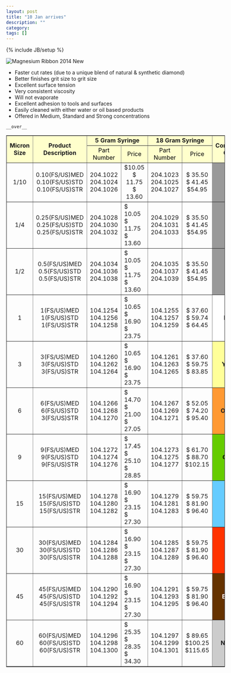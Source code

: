 ```yaml
---
layout: post
title: "10 Jan arrives"
description: ""
category: 
tags: []
---
```

{% include JB/setup %}

![Magnesium Ribbon 2014 New](http://i.minus.com/ibprTlfGaKJphW.jpg "NEW")

*	Faster cut rates (due to a unique blend of natural & synthetic diamond)
*	Better finishes grit size to grit size
*	Excellent surface tension
*	Very consistent viscosity
*	Will not evaporate
*	Excellent adhesion to tools and surfaces
*	Easily cleaned with either water or oil based products
* 	Offered in Medium, Standard and Strong concentrations

<table align="center" border="1" cellpadding="4" cellspacing="1" style="width: 600px">
	<tbody>
		<tr>
			<td rowspan="2" style="text-align: center; background-color: #ffffcc">
				<strong>Micron Size</strong></td>
			<td rowspan="2" style="text-align: center; background-color: #ffffcc">
				<strong>Product Description</strong></td>
			<td colspan="2" style="text-align: center; background-color: #ffffcc">
				<strong>5 Gram Syringe</strong></td>
			<td colspan="2" style="text-align: center; background-color: #ffffcc">
				<strong>18 Gram Syringe</strong></td>
			<td rowspan="2" style="text-align: center; background-color: #ffffcc">
				<strong>Compound Color</strong></td>
		</tr>
		<tr>
			<td style="text-align: center; background-color: #ffffcc">
				<span style="color: #000000">Part Number</span></td>
			<td style="text-align: center; background-color: #ffffcc">
				<span style="color: #000000">Price</span></td>
			<td style="text-align: center; background-color: #ffffcc">
				<span style="color: #000000">Part Number</span></td>
			<td style="text-align: center; background-color: #ffffcc">
				<span style="color: #000000">Price</span></td>
		</tr>
		<tr>
			<td style="text-align: center">
				1/10</td>
			<td style="text-align: center; height: 25px">
				0.10(FS/US)MED<br />
				0.10(FS/US)STD<br />
				0.10(FS/US)STR</td>
			<td style="text-align: center">
				204.1022<br />
				204.1024<br />
				204.1026</td>
			<td style="text-align: center">
				$10.05<br />
				$ 11.75<br />
				$ 13.60</td>
			<td style="text-align: center">
				204.1023<br />
				204.1025<br />
				204.1027</td>
			<td style="text-align: center">
				$ 35.50<br />
				$ 41.45<br />
				$54.95</td>
			<td style="text-align: center; background-color: rgb(153, 153, 153);">
				<strong>Gray</strong></td>
		</tr>
		<tr>
			<td style="text-align: center">
				1/4</td>
			<td style="text-align: center; height: 25px">
				0.25(FS/US)MED<br />
				0.25(FS/US)STD<br />
				0.25(FS/US)STR</td>
			<td style="text-align: center">
				204.1028<br />
				204.1030<br />
				204.1032</td>
			<td>
				$ 10.05<br />
				$ 11.75<br />
				$ 13.60</td>
			<td style="text-align: center">
				204.1029<br />
				204.1031<br />
				204.1033</td>
			<td style="text-align: center">
				$ 35.50<br />
				$ 41.45<br />
				$54.95</td>
			<td style="text-align: center; background-color: rgb(153, 153, 153);">
				<strong>Gray</strong></td>
		</tr>
		<tr>
			<td style="text-align: center">
				1/2</td>
			<td style="text-align: center; height: 25px">
				0.5(FS/US)MED<br />
				0.5(FS/US)STD<br />
				0.5(FS/US)STR</td>
			<td style="text-align: center">
				204.1034<br />
				204.1036<br />
				204.1038</td>
			<td>
				$ 10.05<br />
				$ 11.75<br />
				$ 13.60</td>
			<td style="text-align: center">
				204.1035<br />
				204.1037<br />
				204.1039</td>
			<td style="text-align: center">
				$ 35.50<br />
				$ 41.45<br />
				$54.95</td>
			<td style="text-align: center; background-color: rgb(153, 153, 153);">
				<strong>Gray</strong></td>
		</tr>
		<tr>
			<td style="text-align: center">
				1</td>
			<td style="text-align: center; height: 25px">
				1(FS/US)MED<br />
				1(FS/US)STD<br />
				1(FS/US)STR<span style="display: none"> </span></td>
			<td style="text-align: center">
				104.1254<br />
				104.1256<br />
				104.1258</td>
			<td>
				$ 10.65<br />
				$ 16.90<br />
				$ 23.75</td>
			<td style="text-align: center">
				104.1255<br />
				104.1257<br />
				104.1259</td>
			<td style="text-align: center">
				$ 37.60<br />
				$ 59.74<br />
				$ 64.45</td>
			<td style="text-align: center; background-color: rgb(255, 255, 255);">
				<strong>Ivory</strong></td>
		</tr>
		<tr>
			<td style="text-align: center">
				3</td>
			<td style="text-align: center; height: 25px">
				3(FS/US)MED<br />
				3(FS/US)STD<br />
				3(FS/US)STR</td>
			<td style="text-align: center">
				104.1260<br />
				104.1262<br />
				104.1264</td>
			<td>
				$ 10.65<br />
				$ 16.90<br />
				$ 23.75</td>
			<td style="text-align: center">
				104.1261<br />
				104.1263<br />
				104.1265</td>
			<td style="text-align: center">
				$ 37.60<br />
				$ 59.75<br />
				$ 83.85</td>
			<td style="text-align: center; background-color: rgb(255, 255, 153);">
				<strong>Yellow</strong></td>
		</tr>
		<tr>
			<td style="text-align: center">
				6</td>
			<td style="text-align: center; height: 25px">
				6(FS/US)MED<br />
				6(FS/US)STD<br />
				3(FS/US)STR</td>
			<td style="text-align: center">
				104.1266<br />
				104.1268<br />
				104.1270</td>
			<td>
				$ 14.70<br />
				$ 21.00<br />
				$ 27.05</td>
			<td style="text-align: center">
				104.1267<br />
				104.1269<br />
				104.1271</td>
			<td style="text-align: center">
				$ 52.05<br />
				$ 74.20<br />
				$ 95.40</td>
			<td style="text-align: center; background-color: rgb(255, 153, 51);">
				<strong>Orange</strong></td>
		</tr>
		<tr>
			<td style="text-align: center">
				9</td>
			<td style="text-align: center; height: 25px">
				9(FS/US)MED<br />
				9(FS/US)STD<br />
				9(FS/US)STR</td>
			<td style="text-align: center">
				104.1272<br />
				104.1274<br />
				104.1276</td>
			<td>
				$ 17.45<br />
				$ 25.10<br />
				$ 28.85</td>
			<td style="text-align: center">
				104.1273<br />
				104.1275<br />
				104.1277</td>
			<td style="text-align: center">
				$ 61.70<br />
				$ 88.70<br />
				$102.15</td>
			<td style="text-align: center; background-color: rgb(102, 204, 0);">
				<span style="color:#000000;"><strong>Green</strong></span></td>
		</tr>
		<tr>
			<td style="text-align: center">
				15</td>
			<td style="text-align: center; height: 25px">
				15(FS/US)MED<br />
				15(FS/US)STD<br />
				15(FS/US)STR<span style="display: none"> </span></td>
			<td style="text-align: center">
				104.1278<br />
				104.1280<br />
				104.1282</td>
			<td>
				$ 16.90<br />
				$ 23.15<br />
				$ 27.30</td>
			<td style="text-align: center">
				104.1279<br />
				104.1281<br />
				104.1283</td>
			<td style="text-align: center">
				$ 59.75<br />
				$ 81.90<br />
				$ 96.40</td>
			<td style="text-align: center; background-color: rgb(102, 204, 255);">
				<strong>Blue<span style="display: none"> </span></strong></td>
		</tr>
		<tr>
			<td style="text-align: center">
				30</td>
			<td style="text-align: center; height: 25px">
				30(FS/US)MED<br />
				30(FS/US)STD<br />
				30(FS/US)STR</td>
			<td style="text-align: center">
				104.1284<br />
				104.1286<br />
				104.1288</td>
			<td>
				$ 16.90<br />
				$ 23.15<br />
				$ 27.30</td>
			<td style="text-align: center">
				104.1285<br />
				104.1287<br />
				104.1289</td>
			<td style="text-align: center">
				$ 59.75<br />
				$ 81.90<br />
				$ 96.40</td>
			<td style="text-align: center; background-color: rgb(255, 51, 0);">
				<strong>Red</strong></td>
		</tr>
		<tr>
			<td style="text-align: center">
				45</td>
			<td style="text-align: center; height: 25px">
				45(FS/US)MED<br />
				45(FS/US)STD<br />
				45(FS/US)STR</td>
			<td style="text-align: center">
				104.1290<br />
				104.1292<br />
				104.1294</td>
			<td>
				$ 16.90<br />
				$ 23.15<br />
				$ 27.30</td>
			<td style="text-align: center">
				104.1291<br />
				104.1293<br />
				104.1295</td>
			<td style="text-align: center">
				$ 59.75<br />
				$ 81.90<br />
				$ 96.40</td>
			<td style="text-align: center; background-color: rgb(102, 51, 0);">
				<span style="color:#ffffff;"><strong>Brown</strong></span></td>
		</tr>
		<tr>
			<td style="text-align: center">
				60</td>
			<td style="text-align: center; height: 25px">
				60(FS/US)MED<br />
				60(FS/US)STD<br />
				60(FS/US)STR</td>
			<td style="text-align: center">
				104.1296<br />
				104.1298<br />
				104.1300</td>
			<td>
				$ 25.35<br />
				$ 28.35<br />
				$ 34.30</td>
			<td style="text-align: center">
				104.1297<br />
				104.1299<br />
				104.1301</td>
			<td style="text-align: center">
				$ 89.65<br />
				$100.25<br />
				$115.65</td>
			<td style="text-align: center; background-color: rgb(204, 204, 204);">
				<strong>Natural</strong></td>
		</tr>
	</tbody>
	
	__over__
	